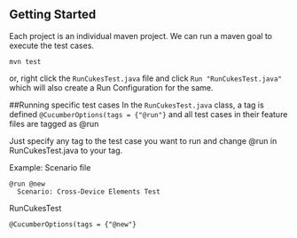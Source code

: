 
## Getting Started
Each project is an individual maven project. We can run a maven goal to execute the test cases.
```
mvn test
```

or, right click the ```RunCukesTest.java``` file and click ```Run "RunCukesTest.java"``` which will also create a Run Configuration for the same.

##Running specific test cases
In the ```RunCukesTest.java``` class, a tag is defined ```@CucumberOptions(tags = {"@run"}``` and all test cases in their feature files are tagged as @run

Just specify any tag to the test case you want to run and change @run in RunCukesTest.java to your tag.

Example:
Scenario file
```
@run @new
  Scenario: Cross-Device Elements Test
```
RunCukesTest
```
@CucumberOptions(tags = {"@new"}
```
